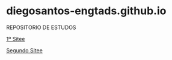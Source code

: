 # diegosantos-engtads.github.io

REPOSITORIO DE ESTUDOS


<a href="http://diegosantos-engtads.github.io/01-estudos-html-css/01-site-curiosidade-do-android/android.html" target="_blank" rel="noopener noreferrer">1º Sitee</a>

<a href="http://diegosantos-engtads.github.io/01-estudos-html-css/02-novo-site/index.html" target="_blank" rel="noopener noreferrer">Segundo Sitee</a>